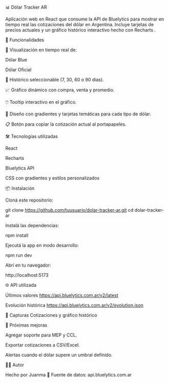 📊 Dólar Tracker AR

Aplicación web en React que consume la API de Bluelytics
 para mostrar en tiempo real las cotizaciones del dólar en Argentina.
Incluye tarjetas de precios actuales y un gráfico histórico interactivo hecho con Recharts
.

🚀 Funcionalidades

🔹 Visualización en tiempo real de:

Dólar Blue

Dólar Oficial

📅 Histórico seleccionable (7, 30, 60 o 90 días).

📈 Gráfico dinámico con compra, venta y promedio.

🖱️ Tooltip interactivo en el gráfico.

🎨 Diseño con gradientes y tarjetas temáticas para cada tipo de dólar.

📋 Botón para copiar la cotización actual al portapapeles.

🛠️ Tecnologías utilizadas

React

Recharts

Bluelytics API

CSS con gradientes y estilos personalizados

📦 Instalación

Cloná este repositorio:

git clone https://github.com/tuusuario/dolar-tracker-ar.git
cd dolar-tracker-ar


Instalá las dependencias:

npm install


Ejecutá la app en modo desarrollo:

npm run dev


Abrí en tu navegador:

http://localhost:5173

🌐 API utilizada

Últimos valores
https://api.bluelytics.com.ar/v2/latest

Evolución histórica
https://api.bluelytics.com.ar/v2/evolution.json

📸 Capturas
Cotizaciones y gráfico histórico

📌 Próximas mejoras

Agregar soporte para MEP y CCL.

Exportar cotizaciones a CSV/Excel.

Alertas cuando el dólar supere un umbral definido.

👨‍💻 Autor

Hecho por Juanma 🚀
Fuente de datos: api.bluelytics.com.ar
